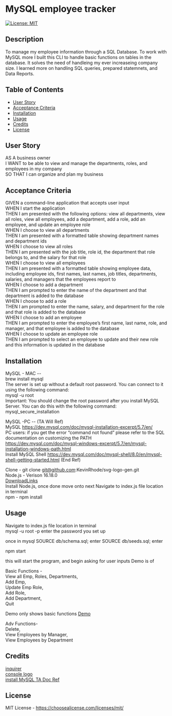 # MySQL employee tracker
[![License: MIT](https://img.shields.io/badge/License-MIT-yellow.svg)](https://choosealicense.com/licenses/mit/)
## Description

To manage my employee information through a SQL Database. To work with MySQL more I built this CLI to handle basic functions on tables in the database. It solves the need of handleing my ever increaseing company size. I learned more on handling SQL queries, prepared statemnets, and Data Reports.

## Table of Contents 

- [User Story](#user-story)
- [Acceptance Criteria](#acceptance-criteria)
- [Installation](#installation)
- [Usage](#usage)
- [Credits](#credits)
- [License](#license)

## User Story
AS A business owner  
I WANT to be able to view and manage the departments, roles, and employees in my company  
SO THAT I can organize and plan my business  

## Acceptance Criteria
GIVEN a command-line application that accepts user input  
WHEN I start the application  
THEN I am presented with the following options: view all departments, view all roles, view all employees, add a department, add a role, add an employee, and update an employee role  
WHEN I choose to view all departments  
THEN I am presented with a formatted table showing department names and department ids  
WHEN I choose to view all roles  
THEN I am presented with the job title, role id, the department that role belongs to, and the salary for that role  
WHEN I choose to view all employees  
THEN I am presented with a formatted table showing employee data, including employee ids, first names, last names, job titles, departments, salaries, and managers that the employees report to  
WHEN I choose to add a department  
THEN I am prompted to enter the name of the department and that department is added to the database  
WHEN I choose to add a role  
THEN I am prompted to enter the name, salary, and department for the role and that role is added to the database  
WHEN I choose to add an employee  
THEN I am prompted to enter the employee’s first name, last name, role, and manager, and that employee is added to the database  
WHEN I choose to update an employee role  
THEN I am prompted to select an employee to update and their new role and this information is updated in the database  

## Installation
  MySQL - MAC --  
  brew install mysql  
  The server is set up without a default root password. You can connect to it using the following command:  
  mysql -u root  
  Important: You should change the root password after you install MySQL Server. You can do this with the following command:  
  mysql_secure_installation  
    
  MySQL -PC -- (TA Will Ref)  
  MySQL https://dev.mysql.com/doc/mysql-installation-excerpt/5.7/en/   
  PC users: if you get the error “command not found” please refer to the SQL documentation on customizing the PATH   
  https://dev.mysql.com/doc/mysql-windows-excerpt/5.7/en/mysql-installation-windows-path.html  
  Install MySQL Shell
  https://dev.mysql.com/doc/mysql-shell/8.0/en/mysql-shell-getting-started.html
  (End Ref)

  Clone - git clone git@github.com:KevinRhode/svg-logo-gen.git  
  Node.js - Verison 16.18.0  
  [DownloadLinks](https://nodejs.org/download/release/v16.18.0/)  
  Install Node.js, once done move onto next
  Navigate to index.js file location in terminal  
  npm - npm install  


## Usage

Navigate to index.js file location in terminal  
mysql -u root -p
enter the password you set up

once in mysql
SOURCE db/schema.sql;
enter
SOURCE db/seeds.sql;
enter

npm start

this will start the program, and begin asking for user inputs
Demo is of 
   
Basic Functions -   
View all Emp, Roles, Departments,  
Add Emp,  
Update Emp Role,  
Add Role,  
Add Department,  
Quit

Demo only shows basic functions
 [Demo](https://drive.google.com/file/d/1MK2Jl3LPCXwB_2GZyk03-dZRg7xHAusp/view)  
 
Adv Functions-  
Delete,  
View Employees by Manager,  
View Employees by Department
 


## Credits
[inquirer](https://www.npmjs.com/package/inquirer)  
[console logo](https://patorjk.com/software/taag/#p=display&f=Big&t=Employee%20Manager)  
[install MySQL TA Doc Ref](https://github.com/Will-Nollert)

## License

MIT License - https://choosealicense.com/licenses/mit/


